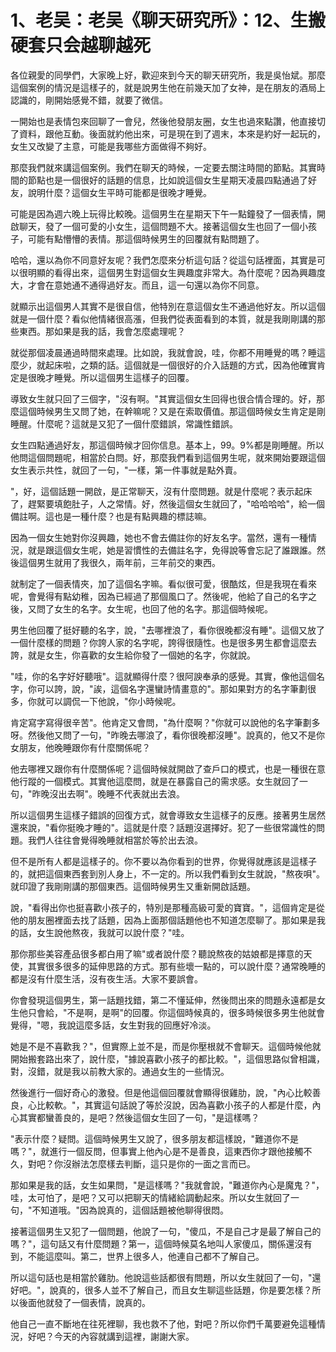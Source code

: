 # 1、老吴：老吴《聊天研究所》：12、生搬硬套只会越聊越死

各位親愛的同學們，大家晚上好，歡迎來到今天的聊天研究所，我是吳怡斌。那麼這個案例的情況是這樣子的，就是說男生他在前幾天加了女神，是在朋友的酒局上認識的，剛開始感覺不錯，就要了微信。

一開始也是表情包來回聊了一會兒，然後他發朋友圈，女生也過來點讚，他直接切了資料，跟他互動。後面就約他出來，可是現在到了週末，本來是約好一起玩的，女生又改變了主意，可能是我哪些方面做得不夠好。

那麼我們就來講這個案例。我們在聊天的時候，一定要去關注時間的節點。其實時間的節點也是一個很好的話題的信息，比如說這個女生星期天凌晨四點通過了好友，說明什麼？這個女生平時可能都是很晚才睡覺。

可能是因為週六晚上玩得比較晚。這個男生在星期天下午一點鐘發了一個表情，開啟聊天，發了一個可愛的小女生，這個問題不大。接著這個女生也回了一個小孩子，可能有點懵懵的表情。那這個時候男生的回覆就有點問題了。

哈哈，還以為你不同意好友呢？我們怎麼來分析這句話？從這句話裡面，其實是可以很明顯的看得出來，這個男生對這個女生興趣度非常大。為什麼呢？因為興趣度大，才會在意她通不通得過好友。而且，這一句還以為你不同意。

就顯示出這個男人其實不是很自信，他特別在意這個女生不通過他好友。所以這個就是一個什麼？看似他情緒很高漲，但我們從表面看到的本質，就是我剛剛講的那些東西。那如果是我的話，我會怎麼處理呢？

就從那個凌晨通過時間來處理。比如說，我就會說，哇，你都不用睡覺的嗎？睡這麼少，就起床啦，之類的話。這個就是一個很好的介入話題的方式，因為他確實肯定是很晚才睡覺。所以這個男生這樣子的回覆。

導致女生就只回了三個字，"沒有啊。"其實這個女生回得也很合情合理的。好，那麼這個時候男生又問了她，在幹嘛呢？又是在索取價值。那這個時候女生肯定是剛睡醒。什麼呢？這就是又犯了一個什麼錯誤，常識性錯誤。

女生四點通過好友，那這個時候才回你信息。基本上，99。9%都是剛睡醒。所以他問這個問題呢，相當於白問。好，那麼我們看到這個男生呢，就來開始要跟這個女生表示共性，就回了一句，"一樣，第一件事就是點外賣。

"，好，這個話題一開啟，是正常聊天，沒有什麼問題。就是什麼呢？表示起床了，趕緊要填飽肚子，人之常情。好，然後這個女生就回了，"哈哈哈哈"，給一個備註啊。這也是一種什麼？也是有點興趣的標誌嘛。

因為一個女生她對你沒興趣，她也不會去備註你的好友名字。當然，還有一種情況，就是跟這個女生呢，她是習慣性的去備註名字，免得說等會忘記了誰跟誰。然後這個男生就用了我很久，兩年前，三年前交的東西。

就制定了一個表情夾，加了這個名字嘛。看似很可愛，很酷炫，但是我現在看來呢，會覺得有點幼稚，因為已經過了那個風口了。然後呢，他給了自己的名字之後，又問了女生的名字。女生呢，也回了他的名字。那這個時候呢。

男生他回覆了挺好聽的名字，說，"去哪裡浪了，看你很晚都沒有睡"。這個又放了一個什麼樣的問題？你誇人家的名字呢，誇得很隨性。也是很多男生都會這麼去誇，就是女生，你喜歡的女生給你發了一個她的名字，你就說。

"哇，你的名字好好聽哦"。這就顯得什麼？很阿諛奉承的感覺。其實，像他這個名字，你可以誇，說，"誒，這個名字還蠻詩情畫意的"。那如果對方的名字筆劃很多，你就可以調侃一下他說，"你小時候呢。

肯定寫字寫得很辛苦"。他肯定又會問，"為什麼啊？"你就可以說他的名字筆劃多呀。然後他又問了一句，"昨晚去哪浪了，看你很晚都沒睡"。說真的，他又不是你女朋友，他晚睡跟你有什麼關係呢？

他去哪裡又跟你有什麼關係呢？這個時候就開啟了查戶口的模式，也是一種很在意他行蹤的一個模式。其實他這麼問，就是在暴露自己的需求感。女生就回了一句，"昨晚沒出去啊"。晚睡不代表就出去浪。

所以這個男生這樣子錯誤的回復方式，就會導致女生這樣子的反應。接著男生居然還來說，"看你挺晚才睡的"。這就是什麼？話題沒選擇好。犯了一些很常識性的問題。我們人往往會覺得晚睡就相當於等於出去浪。

但不是所有人都是這樣子的。你不要以為你看到的世界，你覺得就應該是這樣子的，就把這個東西套到別人身上，不一定的。所以我們看到女生就說，"熬夜唄"。就印證了我剛剛講的那個東西。這個時候男生又重新開啟話題。

說，"看得出你也挺喜歡小孩子的，特別是那種高級可愛的寶寶。"，這個肯定是從他的朋友圈裡面去找了話題，因為上面那個話題他也不知道怎麼聊了。那如果是我的話，女生說他熬夜，我就可以說什麼？"哇。

那你那些美容產品很多都白用了嘛"或者說什麼？聽說熬夜的姑娘都是擇意的天使，其實很多很多的延伸思路的方式。那有些壞一點的，可以說什麼？通常晚睡的都是沒有什麼生活，沒有夜生活。大家不要誤會。

你會發現這個男生，第一話題找錯，第二不懂延伸，然後問出來的問題永遠都是女生他只會給，"不是啊，是啊"的回覆。你這個時候真的，很多時候很多男生他就會覺得，"嗯，我說這麼多話，女生對我的回應好冷淡。

她是不是不喜歡我？"，但實際上並不是，而是你壓根就不會聊天。這個時候他就開始搬套路出來了，說什麼，"據說喜歡小孩子的都比較。"，這個思路似曾相識，對，沒錯，就是我以前教大家的。通過女生的一些情況。

然後進行一個好奇心的激發。但是他這個回覆就會顯得很雞肋，說，"內心比較善良，心比較軟。"，其實這句話說了等於沒說，因為喜歡小孩子的人都是什麼，內心其實都蠻善良的，是吧？然後這個女生回了一句，"是這樣嗎？

"表示什麼？疑問。這個時候男生又說了，很多朋友都這樣說，"難道你不是嗎？"，就進行一個反問，但事實上他內心是不是善良，這東西你才跟他接觸不久，對吧？你沒辦法怎麼樣去判斷，這只是你的一面之言而已。

那如果是我的話，女生如果問，"是這樣嗎？"我就會說，"難道你內心是魔鬼？"，哇，太可怕了，是吧？又可以把聊天的情緒給調動起來。所以女生就回了一句，"不知道哦。"因為說真的，這個話題被他聊得很悶。

接著這個男生又犯了一個問題，他說了一句，"傻瓜，不是自己才是最了解自己的嗎？"，這句話又有什麼問題？第一，這個時候莫名地叫人家傻瓜，關係還沒有到，不能這麼叫。第二，世界上很多人，他連自己都不了解自己。

所以這句話也是相當於雞肋。他說這些話都很有問題，所以女生就回了一句，"還好吧。"，說真的，很多人並不了解自己，而且女生聊這些話題，你是要怎樣？所以後面他就發了一個表情，說真的。

他自己一直不斷地在往死裡聊，我也救不了他，對吧？所以你們千萬要避免這種情況，好吧？今天的內容就講到這裡，謝謝大家。

